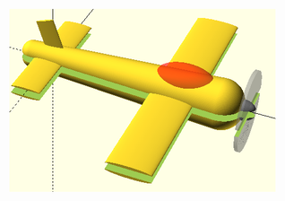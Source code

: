 ![image](https://github.com/frankyhub/openscad-Beispiele/blob/master/025%20module%20Flugzeug/025%20module%20Flugzeug.png)
